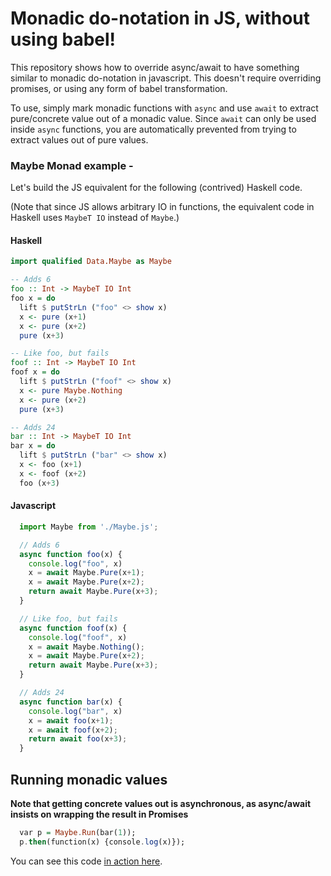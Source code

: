 # Monadic do-notation in JS, without using babel!

This repository shows how to override async/await to have something similar to monadic do-notation in javascript. This doesn't require overriding promises, or using any form of babel transformation.

To use, simply mark monadic functions with `async` and use `await` to extract pure/concrete value out of a monadic value. Since `await` can only be used inside `async` functions, you are automatically prevented from trying to extract values out of pure values.

### Maybe Monad example -

Let's build the JS equivalent for the following (contrived) Haskell code.

(Note that since JS allows arbitrary IO in functions, the equivalent code in Haskell uses `MaybeT IO` instead of `Maybe`.)

#### Haskell

```haskell
import qualified Data.Maybe as Maybe

-- Adds 6
foo :: Int -> MaybeT IO Int
foo x = do
  lift $ putStrLn ("foo" <> show x)
  x <- pure (x+1)
  x <- pure (x+2)
  pure (x+3)

-- Like foo, but fails
foof :: Int -> MaybeT IO Int
foof x = do
  lift $ putStrLn ("foof" <> show x)
  x <- pure Maybe.Nothing
  x <- pure (x+2)
  pure (x+3)

-- Adds 24
bar :: Int -> MaybeT IO Int
bar x = do
  lift $ putStrLn ("bar" <> show x)
  x <- foo (x+1)
  x <- foof (x+2)
  foo (x+3)
```

#### Javascript

```javascript
  import Maybe from './Maybe.js';

  // Adds 6
  async function foo(x) {
    console.log("foo", x)
    x = await Maybe.Pure(x+1);
    x = await Maybe.Pure(x+2);
    return await Maybe.Pure(x+3);
  }

  // Like foo, but fails
  async function foof(x) {
    console.log("foof", x)
    x = await Maybe.Nothing();
    x = await Maybe.Pure(x+2);
    return await Maybe.Pure(x+3);
  }

  // Adds 24
  async function bar(x) {
    console.log("bar", x)
    x = await foo(x+1);
    x = await foof(x+2);
    return await foo(x+3);
  }
```

## Running monadic values

**Note that getting concrete values out is asynchronous, as async/await insists on wrapping the result in Promises**

```purescript
  var p = Maybe.Run(bar(1));
  p.then(function(x) {console.log(x)});
```

You can see this code [in action here](https://ajnsit.github.io/js-monads/).
